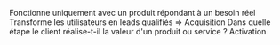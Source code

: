 Fonctionne uniquement avec un produit répondant à un besoin réel
Transforme les utilisateurs en leads qualifiés => Acquisition
Dans quelle étape le client réalise-t-il la valeur d'un produit ou service ? Activation